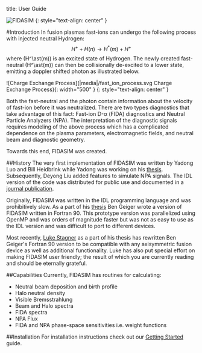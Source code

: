 title: User Guide

![FIDASIM](|media|/fidasim-logo.png)
{: style="text-align: center" }

#Introduction
In fusion plasmas fast-ions can undergo the following process with injected neutral Hydrogen:
$$ H^+ + H(n) \rightarrow H^\ast(m) + H^+ $$
where \(H^\ast(m)\) is an excited state of Hydrogen.
The newly created fast-neutral \(H^\ast(m)\) can then be collisionally de-excited to a lower state, emitting a doppler shifted photon as illustrated below.

![Charge Exchange Process](|media|/fast_ion_process.svg Charge Exchange Process){: width="500" }
{: style="text-align: center" }

Both the fast-neutral and the photon contain information about the velocity of fast-ion before it was neutralized.
There are two types diagnostics that take advantage of this fact: Fast-ion D-α (FIDA) diagnostics and Neutral Particle Analyzers (NPA).
The interpretation of the diagnostic signals requires modeling of the above process which has a complicated dependence on the plasma parameters, electromagnetic fields, and neutral beam and diagnostic geometry.

Towards this end, FIDASIM was created.  

##History
The very first implementation of FIDASIM was written by Yadong Luo and Bill Heidbrink while Yadong was working on his [thesis](http://www.physics.uci.edu/~wwheidbr/papers/thesis_luo.pdf).
Subsequently, Deyong Liu added features to simulate NPA signals. The IDL version of the code was distributed for public use and documented in a [journal publication](http://www.physics.uci.edu/~wwheidbr/papers/FIDASIM.pdf).

Originally, FIDASIM was written in the IDL programming language and was prohibitively slow.
As a part of his [thesis](http://www.iaea.org/inis/collection/NCLCollectionStore/_Public/46/051/46051941.pdf) Ben Geiger wrote a version of FIDASIM written in Fortran 90.
This prototype version was parallelized using OpenMP and was orders of magnitude faster but was not as easy to use as the IDL version and was difficult to port to different devices. 

Most recently, [Luke Stagner](http://github.com/lstagner) as a part of his thesis has rewritten Ben Geiger's Fortran 90 version to be compatible with any axisymmetric fusion device as well as additional functionality.
Luke has also put special effort on making FIDASIM user friendly; the result of which you are currently reading and should be eternally grateful. 

##Capabilities
Currently, FIDASIM has routines for calculating:

* Neutral beam deposition and birth profile
* Halo neutral density
* Visible Bremsstrahlung
* Beam and Halo spectra
* FIDA spectra
* NPA Flux
* FIDA and NPA phase-space sensitivities i.e. weight functions

##Installation
For installation instructions check out our [Getting Started](./01_getting_started/index.html) guide.
